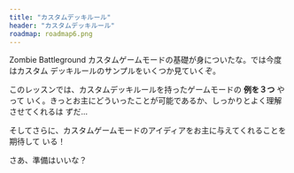 ```yaml
---
title: "カスタムデッキルール"
header: "カスタムデッキルール"
roadmap: roadmap6.png
---
```


Zombie Battleground カスタムゲームモードの基礎が身についたな。では今度はカスタム
デッキルールのサンプルをいくつか見ていくぞ。

このレッスンでは、カスタムデッキルールを持ったゲームモードの **例を３つ** やって
いく。きっとお主にどういったことが可能であるか、しっかりとよく理解させてくれるは
ずだ...

そしてさらに、カスタムゲームモードのアイディアをお主に与えてくれることを期待して
いる！

さあ、準備はいいな？
